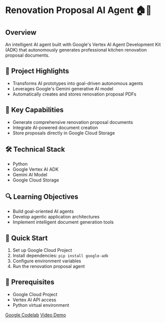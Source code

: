 # Renovation Proposal AI Agent 🏠🤖

## Overview
An intelligent AI agent built with Google's Vertex AI Agent Development Kit (ADK) that autonomously generates professional kitchen renovation proposal documents.

## 🚀 Project Highlights
- Transforms AI prototypes into goal-driven autonomous agents
- Leverages Google's Gemini generative AI model
- Automatically creates and stores renovation proposal PDFs

## 🧠 Key Capabilities
- Generate comprehensive renovation proposal documents
- Integrate AI-powered document creation
- Store proposals directly in Google Cloud Storage

## 🛠 Technical Stack
- Python
- Google Vertex AI ADK
- Gemini AI Model
- Google Cloud Storage

## 🔍 Learning Objectives
- Build goal-oriented AI agents
- Develop agentic application architectures
- Implement intelligent document generation tools

## 🚦 Quick Start
1. Set up Google Cloud Project
2. Install dependencies: `pip install google-adk`
3. Configure environment variables
4. Run the renovation proposal agent

## 📘 Prerequisites
- Google Cloud Project
- Vertex AI API access
- Python virtual environment

[Google Codelab](https://codelabs.developers.google.com/your-first-agent-with-adk)
[Video Demo](https://youtu.be/39P7QYNDjSo)